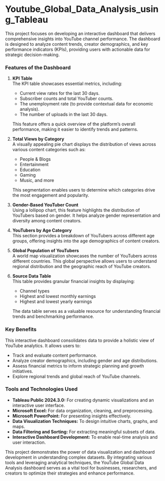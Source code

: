 # Youtube_Global_Data_Analysis_using_Tableau

This project focuses on developing an interactive dashboard that delivers comprehensive insights into YouTube channel performance. The dashboard is designed to analyze content trends, creator demographics, and key performance indicators (KPIs), providing users with actionable data for strategic decision-making.  

### **Features of the Dashboard**  

1. **KPI Table**  
   The KPI table showcases essential metrics, including:  
   - Current view rates for the last 30 days.  
   - Subscriber counts and total YouTuber counts.  
   - The unemployment rate (to provide contextual data for economic analysis).  
   - The number of uploads in the last 30 days.  

   This feature offers a quick overview of the platform’s overall performance, making it easier to identify trends and patterns.  

2. **Total Views by Category**  
   A visually appealing pie chart displays the distribution of views across various content categories such as:  
   - People & Blogs  
   - Entertainment  
   - Education  
   - Gaming  
   - Music, and more  

   This segmentation enables users to determine which categories drive the most engagement and popularity.  

3. **Gender-Based YouTuber Count**  
   Using a lollipop chart, this feature highlights the distribution of YouTubers based on gender. It helps analyze gender representation and diversity among content creators.  

4. **YouTubers by Age Category**  
   This section provides a breakdown of YouTubers across different age groups, offering insights into the age demographics of content creators.  

5. **Global Population of YouTubers**  
   A world map visualization showcases the number of YouTubers across different countries. This global perspective allows users to understand regional distribution and the geographic reach of YouTube creators.  

6. **Source Data Table**  
   This table provides granular financial insights by displaying:  
   - Channel types  
   - Highest and lowest monthly earnings  
   - Highest and lowest yearly earnings  

   The data table serves as a valuable resource for understanding financial trends and benchmarking performance.  

### **Key Benefits**  
This interactive dashboard consolidates data to provide a holistic view of YouTube analytics. It allows users to:  
- Track and evaluate content performance.  
- Analyze creator demographics, including gender and age distributions.  
- Assess financial metrics to inform strategic planning and growth initiatives.  
- Explore regional trends and global reach of YouTube channels.  

### **Tools and Technologies Used**  
- **Tableau Public 2024.3.0:** For creating dynamic visualizations and an interactive user interface.  
- **Microsoft Excel:** For data organization, cleaning, and preprocessing.  
- **Microsoft PowerPoint:** For presenting insights effectively.  
- **Data Visualization Techniques:** To design intuitive charts, graphs, and maps.  
- **Data Filtering and Sorting:** For extracting meaningful subsets of data.  
- **Interactive Dashboard Development:** To enable real-time analysis and user interaction.  

This project demonstrates the power of data visualization and dashboard development in understanding complex datasets. By integrating various tools and leveraging analytical techniques, the YouTube Global Data Analysis dashboard serves as a vital tool for businesses, researchers, and creators to optimize their strategies and enhance performance.
